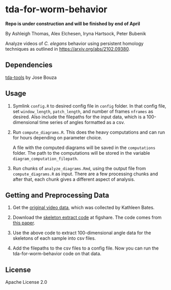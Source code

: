 # tda-for-worm-behavior

**Repo is under construction and will be finished by end of April**

By Ashleigh Thomas, Alex Elchesen, Iryna Hartsock, Peter Bubenik

Analyze videos of *C. elegans* behavior using persistent homology techniques as outlined in https://arxiv.org/abs/2102.09380. 


## Dependencies
[tda-tools](https://github.com/jjbouza/tda-tools) by Jose Bouza 


## Usage
1. Symlink `config.R` to desired config file in `config` folder. In that config file, set `window_length`, `patch_length`, and number of frames `nframes` as desired. Also include the filepaths for the input data, which is a 100-dimensional time series of angles formatted as a csv. 

2. Run `compute_diagrams.R`. This does the heavy computations and can run for hours depending on parameter choice. 
        
    A file with the computed diagrams will be saved in the `computations` folder. The path to the computations will be stored in the variable `diagram_computation_filepath`.

3. Run chunks of `analyze_diagrams.Rmd`, using the output file from `compute_diagrams.R` as input. There are a few processing chunks and after that, each chunk gives a different aspect of analysis. 


## Getting and Preprocessing Data
1. Get the [original video data](https://www.youtube.com/playlist?list=PL5pzQyEKVlEjcmBWn9IVFivLJ4nqKKWC8), which was collected by Kathleen Bates.  

3. Download the [skeleton extract code](https://figshare.com/s/3ac08fbfec9ae3d5a531) at figshare. The code comes from [this paper](https://elifesciences.org/articles/17227).

5. Use the above code to extract 100-dimensional angle data for the skeletons of each sample into csv files.  

7. Add the filepaths to the csv files to a config file. Now you can run the tda-for-worm-behavior code on that data. 


## License
Apache License 2.0
